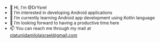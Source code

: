 - 👋 Hi, I’m @DrYsrel
- 👀 I’m interested in developing Android applications
- 🌱 I’m currently learning Android app development using Kotlin language
- 💞️ I’m looking forward to having a productive time here
- 📫 You can reach me through my mail at olatunjidamilolaisrael@gmail.com

<!---
DrYsrel/DrYsrel is a ✨ special ✨ repository because its `README.md` (this file) appears on your GitHub profile.
You can click the Preview link to take a look at your changes.
--->
